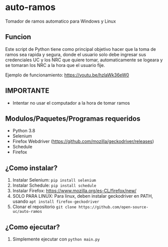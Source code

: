 # auto-ramos
Tomador de ramos automatico para Windows y Linux

## Funcion
Este script de Python tiene como principal objetivo hacer que la toma de ramos sea rapida y segura, donde el usuario solo debe ingresar sus
credenciales UC y los NRC que quiere tomar, automaticamente se logeara y se tomaran los NRC a la hora que el usuario fije.

Ejemplo de funcionamiento: https://youtu.be/hzlaWk36eW0

## IMPORTANTE
- Intentar no usar el computador a la hora de tomar ramos

## Modulos/Paquetes/Programas requeridos

- Python 3.8
- Selenium
- Firefox Webdriver (https://github.com/mozilla/geckodriver/releases)
- Schedule
- Firefox

## ¿Como instalar?

1. Instalar Selenium: `pip install selenium`
2. Instalar Schedule: `pip install schedule`
3. Instalar Firefox: https://www.mozilla.org/es-CL/firefox/new/
4. SOLO PARA LINUX: Para linux, deben instalar geckodriver en PATH, usando `apt install firefox-geckodriver`
5. Clonar el repositorio `git clone https://github.com/open-source-uc/auto-ramos`

## ¿Como ejecutar?

1. Simplemente ejecutar con `python main.py`
